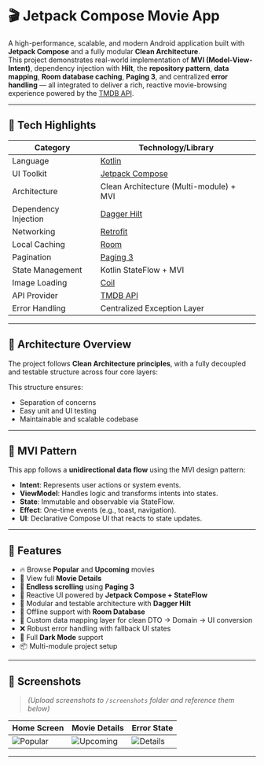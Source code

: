 # 🎬 Jetpack Compose Movie App

A high-performance, scalable, and modern Android application built with **Jetpack Compose** and a fully modular **Clean Architecture**.  
This project demonstrates real-world implementation of **MVI (Model-View-Intent)**, dependency injection with **Hilt**, the **repository pattern**, **data mapping**, **Room database caching**, **Paging 3**, and centralized **error handling** — all integrated to deliver a rich, reactive movie-browsing experience powered by the [TMDB API](https://www.themoviedb.org/).

---

## 🚀 Tech Highlights

| Category               | Technology/Library                           |
|------------------------|----------------------------------------------|
| Language               | [Kotlin](https://kotlinlang.org/)            |
| UI Toolkit             | [Jetpack Compose](https://developer.android.com/jetpack/compose) |
| Architecture           | Clean Architecture (Multi-module) + MVI     |
| Dependency Injection   | [Dagger Hilt](https://dagger.dev/hilt/)      |
| Networking             | [Retrofit](https://square.github.io/retrofit/) |
| Local Caching          | [Room](https://developer.android.com/jetpack/androidx/releases/room) |
| Pagination             | [Paging 3](https://developer.android.com/topic/libraries/architecture/paging/v3-overview) |
| State Management       | Kotlin StateFlow + MVI                       |
| Image Loading          | [Coil](https://coil-kt.github.io/coil/)     |
| API Provider           | [TMDB API](https://developers.themoviedb.org/) |
| Error Handling         | Centralized Exception Layer                  |

---

## 🧱 Architecture Overview

The project follows **Clean Architecture principles**, with a fully decoupled and testable structure across four core layers:


This structure ensures:

- Separation of concerns  
- Easy unit and UI testing  
- Maintainable and scalable codebase  

---

## 🧠 MVI Pattern

This app follows a **unidirectional data flow** using the MVI design pattern:

- **Intent**: Represents user actions or system events.  
- **ViewModel**: Handles logic and transforms intents into states.  
- **State**: Immutable and observable via StateFlow.  
- **Effect**: One-time events (e.g., toast, navigation).  
- **UI**: Declarative Compose UI that reacts to state updates.

---

## 🎯 Features

- 🔥 Browse **Popular** and **Upcoming** movies
- 🧾 View full **Movie Details**
- 🔄 **Endless scrolling** using **Paging 3**
- 🧠 Reactive UI powered by **Jetpack Compose + StateFlow**
- 💉 Modular and testable architecture with **Dagger Hilt**
- 💾 Offline support with **Room Database**
- 🧩 Custom data mapping layer for clean DTO → Domain → UI conversion
- ❌ Robust error handling with fallback UI states
- 🌙 Full **Dark Mode** support
- 📦 Multi-module project setup

---

## 📸 Screenshots

> *(Upload screenshots to `/screenshots` folder and reference them below)*

| Home Screen | Movie Details | Error State |
|-------------|----------------|-------------|
| ![Popular]("C:\Users\Jonathan\Downloads\Popular.jpg") | ![Upcoming]("C:\Users\Jonathan\Downloads\Upcoming.jpg") | ![Details]("C:\Users\Jonathan\Downloads\Details.jpg") |

---


